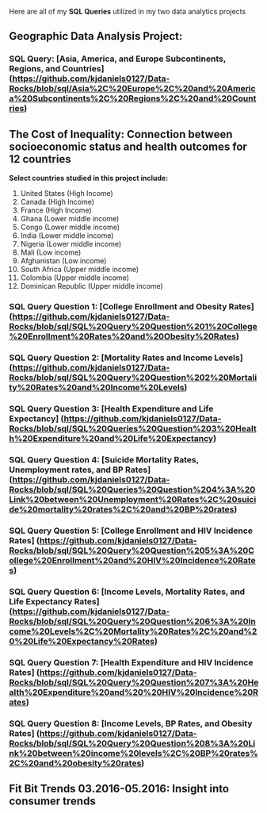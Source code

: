 Here are all of my **SQL Queries** utilized in my two data analytics projects
## Geographic Data Analysis Project:

### SQL Query: [Asia, America, and Europe Subcontinents, Regions, and Countries] (https://github.com/kjdaniels0127/Data-Rocks/blob/sql/Asia%2C%20Europe%2C%20and%20America%20Subcontinents%2C%20Regions%2C%20and%20Countries) 

## The Cost of Inequality: Connection between socioeconomic status and health outcomes for 12 countries

**Select countries studied in this project include:** 
1. United States (High Income)
2. Canada (High Income)
3. France (High Income)
4. Ghana (Lower middle income)
5. Congo (Lower middle income)
6. India (Lower middle income)
7. Nigeria (Lower middle income)
8. Mali (Low income)
9. Afghanistan (Low income)
10. South Africa (Upper middle income)
11. Colombia (Upper middle income)
12. Dominican Republic (Upper middle income)

### SQL Query Question 1: [College Enrollment and Obesity Rates] (https://github.com/kjdaniels0127/Data-Rocks/blob/sql/SQL%20Query%20Question%201%20College%20Enrollment%20Rates%20and%20Obesity%20Rates) 
### SQL Query Question 2: [Mortality Rates and Income Levels] (https://github.com/kjdaniels0127/Data-Rocks/blob/sql/SQL%20Query%20Question%202%20Mortality%20Rates%20and%20Income%20Levels)
### SQL Query Question 3: [Health Expenditure and Life Expectancy] (https://github.com/kjdaniels0127/Data-Rocks/blob/sql/SQL%20Queries%20Question%203%20Health%20Expenditure%20and%20Life%20Expectancy) 
### SQL Query Question 4: [Suicide Mortality Rates, Unemployment rates, and BP Rates] (https://github.com/kjdaniels0127/Data-Rocks/blob/sql/SQL%20Queries%20Question%204%3A%20Link%20between%20Unemployment%20Rates%2C%20suicide%20mortality%20rates%2C%20and%20BP%20rates) 
### SQL Query Question 5: [College Enrollment and HIV Incidence Rates] (https://github.com/kjdaniels0127/Data-Rocks/blob/sql/SQL%20Query%20Question%205%3A%20College%20Enrollment%20and%20HIV%20Incidence%20Rates) 
### SQL Query Question 6: [Income Levels, Mortality Rates, and Life Expectancy Rates] (https://github.com/kjdaniels0127/Data-Rocks/blob/sql/SQL%20Query%20Question%206%3A%20Income%20Levels%2C%20Mortality%20Rates%2C%20and%20%20Life%20Expectancy%20Rates)
### SQL Query Question 7: [Health Expenditure and HIV Incidence Rates] (https://github.com/kjdaniels0127/Data-Rocks/blob/sql/SQL%20Query%20Question%207%3A%20Health%20Expenditure%20and%20%20HIV%20Incidence%20Rates)
### SQL Query Question 8: [Income Levels, BP Rates, and Obesity Rates] (https://github.com/kjdaniels0127/Data-Rocks/blob/sql/SQL%20Query%20Question%208%3A%20Link%20between%20income%20levels%2C%20BP%20rates%2C%20and%20obesity%20rates) 


## Fit Bit Trends 03.2016-05.2016: Insight into consumer trends 
